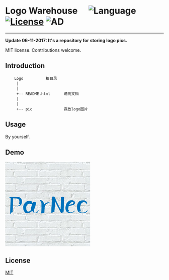 

# Logo Warehouse　 ![Language](https://img.shields.io/badge/format-jpg-orange.svg) [![License](https://img.shields.io/badge/license-MIT-blue.svg)](./LICENSE.md) ![AD](https://img.shields.io/badge/内部使用的-logo-ff69b4.svg)


-----------------


**Update 06-11-2017: It's a repository for storing logo pics.**

MIT license. Contributions welcome.

## Introduction

	    Logo          根目录
	     |
	     |
	     +-- README.html      说明文档
	     |
	     |
	     +-- pic              存放logo图片



## Usage

By yourself.

## Demo
![](https://github.com/parnec/Logo/blob/master/pic/parnec-logo-1.png)

## License

[MIT](https://github.com/parnec/Logo/blob/master/LICENSE.md)

